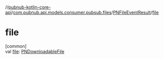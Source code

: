 //[pubnub-kotlin-core-api](../../../index.md)/[com.pubnub.api.models.consumer.pubsub.files](../index.md)/[PNFileEventResult](index.md)/[file](file.md)

# file

[common]\
val [file](file.md): [PNDownloadableFile](../../com.pubnub.api.models.consumer.files/-p-n-downloadable-file/index.md)
